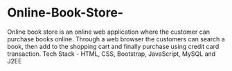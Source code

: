 # Online-Book-Store-
Online book store is an online web application where the customer can purchase books online. Through a web browser the customers can search a book, then add to the shopping cart and finally purchase using credit card transaction.  Tech Stack - HTML, CSS, Bootstrap, JavaScript, MySQL and J2EE
